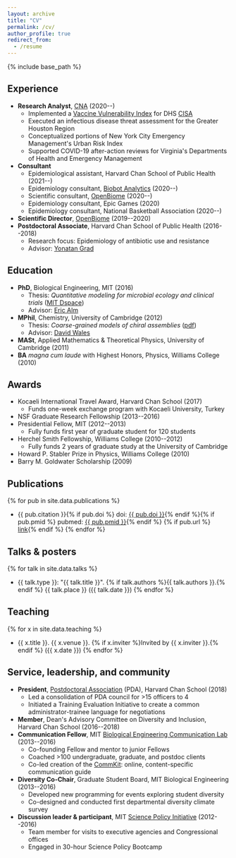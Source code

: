 ```yaml
---
layout: archive
title: "CV"
permalink: /cv/
author_profile: true
redirect_from:
  - /resume
---
```


{% include base_path %}

## Experience

- **Research Analyst**, [CNA](https://www.cna.org/) (2020--)
    - Implemented a [Vaccine Vulnerability Index](https://www.cna.org/centers/ipr/phpr/vaccination-tool) for DHS [CISA](https://en.wikipedia.org/wiki/Cybersecurity_and_Infrastructure_Security_Agency)
    - Executed an infectious disease threat assessment for the Greater Houston Region
    - Conceptualized portions of New York City Emergency Management's Urban Risk Index
    - Supported COVID-19 after-action reviews for Virginia's Departments of Health and Emergency Management
- **Consultant**
    - Epidemiological assistant, Harvard Chan School of Public Health (2021--)
    - Epidemiology consultant, [Biobot Analytics](https://www.biobot.io/) (2020--)
    - Scientific consultant, [OpenBiome](https://www.openbiome.org/) (2020--)
    - Epidemiology consultant, Epic Games (2020)
    - Epidemiology consultant, National Basketball Association (2020--)
- **Scientific Director**, [OpenBiome](https://www.openbiome.org/) (2019--2020)
- **Postdoctoral Associate**, Harvard Chan School of Public Health (2016--2018)
    - Research focus: Epidemiology of antibiotic use and resistance
    - Advisor: [Yonatan Grad](https://www.hsph.harvard.edu/yonatan-grad/)

## Education

- **PhD**, Biological Engineering, MIT (2016)
    - Thesis: *Quantitative modeling for microbial ecology and clinical trials* ([MIT Dspace](https://dspace.mit.edu/handle/1721.1/107277))
    - Advisor: [Eric Alm](https://be.mit.edu/directory/eric-alm)
- **MPhil**, Chemistry, University of Cambridge (2012)
    - Thesis: *Coarse-grained models of chiral assemblies* ([pdf](/files/olesen-2012-thesis.pdf))
    - Advisor: [David Wales](https://en.wikipedia.org/wiki/David_J._Wales)
- **MASt**, Applied Mathematics & Theoretical Physics, University of Cambridge (2011)
- **BA** *magna cum laude* with Highest Honors, Physics, Williams College (2010)

## Awards

- Kocaeli International Travel Award, Harvard Chan School (2017)
    - Funds one-week exchange program with Kocaeli University, Turkey
- NSF Graduate Research Fellowship (2013--2016)
- Presidential Fellow, MIT (2012--2013)
    - Fully funds first year of graduate student for 120 students
- Herchel Smith Fellowship, Williams College (2010--2012)
    - Fully funds 2 years of graduate study at the University of Cambridge
- Howard P. Stabler Prize in Physics, Williams College (2010)
- Barry M. Goldwater Scholarship (2009)

## Publications

{% for pub in site.data.publications %}
  - {{ pub.citation }}{% if pub.doi %} doi: <a href="http://doi.org/{{ pub.doi }}">{{ pub.doi }}</a>{% endif %}{% if pub.pmid %} pubmed: <a href="http://ncbi.nlm.nih.gov/pubmed/{{ pub.pmid }}">{{ pub.pmid }}</a>{% endif %} {% if pub.url %} <a href="{{ pub.url }}">link</a>{% endif %}
{% endfor %}

## Talks & posters

{% for talk in site.data.talks %}
  - {{ talk.type }}: "{{ talk.title }}". {% if talk.authors %}{{ talk.authors }}.{% endif %} {{ talk.place }} ({{ talk.date }})
{% endfor %}

## Teaching

{% for x in site.data.teaching %}
  - {{ x.title }}. {{ x.venue }}. {% if x.inviter %}Invited by {{ x.inviter }}.{% endif %} ({{ x.date }})
{% endfor %}

## Service, leadership, and community

- **President**, [Postdoctoral Association](https://www.hsph.harvard.edu/pda/) (PDA), Harvard Chan School (2018)
    - Led a consolidation of PDA council for >15 officers to 4
    - Initiated a Training Evaluation Initiative to create a common administrator-trainee language for negotiations
- **Member**, Dean's Advisory Committee on Diversity and Inclusion, Harvard Chan School (2016--2018)
- **Communication Fellow**, MIT [Biological Engineering Communication Lab](https://mitcommlab.mit.edu/be/) (2013--2016)
    - Co-founding Fellow and mentor to junior Fellows
    - Coached >100 undergraduate, graduate, and postdoc clients
    - Co-led creation of the [CommKit](https://mitcommlab.mit.edu/be/use-the-commkit/): online, content-specific communication guide
- **Diversity Co-Chair**, Graduate Student Board, MIT Biological Engineering (2013--2016)
    - Developed new programming for events exploring student diversity
    - Co-designed and conducted first departmental diversity climate survey
- **Discussion leader & participant**, MIT [Science Policy Initiative](https://mitspi.squarespace.com/) (2012--2016)
    - Team member for visits to executive agencies and Congressional offices
    - Engaged in 30-hour Science Policy Bootcamp
